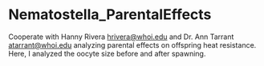 # Nematostella_ParentalEffects
Cooperate with Hanny Rivera <hrivera@whoi.edu> and Dr. Ann Tarrant <atarrant@whoi.edu> analyzing parental effects on offspring heat resistance.
Here, I analyzed the oocyte size before and after spawning.
